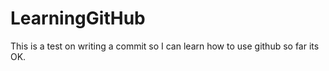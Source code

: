 # LearningGitHub

This is a test on writing a commit so I can learn how to use github
so far its OK. 
